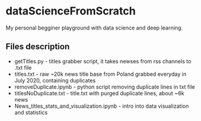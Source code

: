 # dataScienceFromScratch
My personal begginer playground with data science and deep learning. 

## Files description
* getTitles.py - titles grabber script, it takes newses from rss channels to .txt file
* titles.txt - raw ~20k news title base from Poland grabbed everyday in July 2020, containing duplicates
* removeDuplicate.ipynb - python script removing duplicate lines in txt file
* titlesNoDuplicate.txt - title.txt with purged duplicate lines, about ~6k news
* News_titles_stats_and_visualization.ipynb - intro into data visualization and statistics
